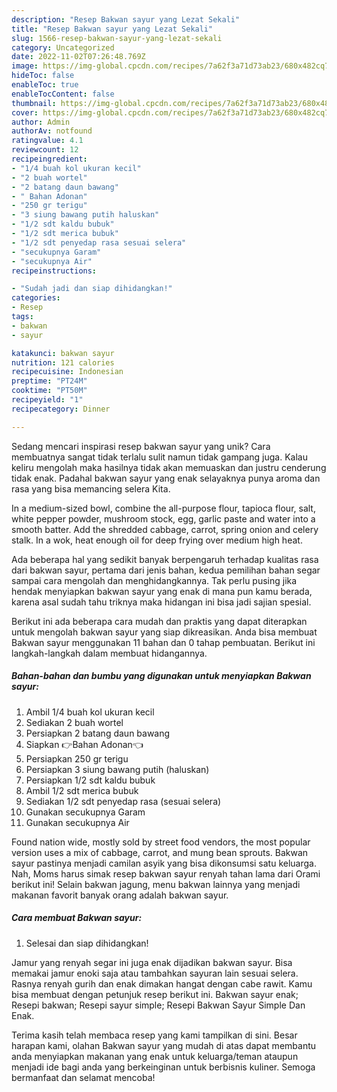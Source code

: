 ```yaml
---
description: "Resep Bakwan sayur yang Lezat Sekali"
title: "Resep Bakwan sayur yang Lezat Sekali"
slug: 1566-resep-bakwan-sayur-yang-lezat-sekali
category: Uncategorized
date: 2022-11-02T07:26:48.769Z
image: https://img-global.cpcdn.com/recipes/7a62f3a71d73ab23/680x482cq70/bakwan-sayur-foto-resep-utama.jpg
hideToc: false
enableToc: true
enableTocContent: false
thumbnail: https://img-global.cpcdn.com/recipes/7a62f3a71d73ab23/680x482cq70/bakwan-sayur-foto-resep-utama.jpg
cover: https://img-global.cpcdn.com/recipes/7a62f3a71d73ab23/680x482cq70/bakwan-sayur-foto-resep-utama.jpg
author: Admin
authorAv: notfound
ratingvalue: 4.1
reviewcount: 12
recipeingredient:
- "1/4 buah kol ukuran kecil"
- "2 buah wortel"
- "2 batang daun bawang"
- " Bahan Adonan"
- "250 gr terigu"
- "3 siung bawang putih haluskan"
- "1/2 sdt kaldu bubuk"
- "1/2 sdt merica bubuk"
- "1/2 sdt penyedap rasa sesuai selera"
- "secukupnya Garam"
- "secukupnya Air"
recipeinstructions:

- "Sudah jadi dan siap dihidangkan!"
categories:
- Resep
tags:
- bakwan
- sayur

katakunci: bakwan sayur 
nutrition: 121 calories
recipecuisine: Indonesian
preptime: "PT24M"
cooktime: "PT50M"
recipeyield: "1"
recipecategory: Dinner

---
```





Sedang mencari inspirasi resep bakwan sayur yang unik? Cara membuatnya sangat tidak terlalu sulit namun tidak gampang juga. Kalau keliru mengolah maka hasilnya tidak akan memuaskan dan justru cenderung tidak enak. Padahal bakwan sayur yang enak selayaknya punya aroma dan rasa yang bisa memancing selera Kita.





In a medium-sized bowl, combine the all-purpose flour, tapioca flour, salt, white pepper powder, mushroom stock, egg, garlic paste and water into a smooth batter. Add the shredded cabbage, carrot, spring onion and celery stalk. In a wok, heat enough oil for deep frying over medium high heat.

Ada beberapa hal yang sedikit banyak berpengaruh terhadap kualitas rasa dari bakwan sayur, pertama dari jenis bahan, kedua pemilihan bahan segar sampai cara mengolah dan menghidangkannya. Tak perlu pusing jika hendak menyiapkan bakwan sayur yang enak di mana pun kamu berada, karena asal sudah tahu triknya maka hidangan ini bisa jadi sajian spesial.






Berikut ini ada beberapa cara mudah dan praktis yang dapat diterapkan untuk mengolah bakwan sayur yang siap dikreasikan. Anda bisa membuat Bakwan sayur menggunakan 11 bahan dan 0 tahap pembuatan. Berikut ini langkah-langkah dalam membuat hidangannya.

<!--inarticleads1-->

##### Bahan-bahan dan bumbu yang digunakan untuk menyiapkan Bakwan sayur:

1. Ambil 1/4 buah kol ukuran kecil
1. Sediakan 2 buah wortel
1. Persiapkan 2 batang daun bawang
1. Siapkan  👉Bahan Adonan👈
1. Persiapkan 250 gr terigu
1. Persiapkan 3 siung bawang putih (haluskan)
1. Persiapkan 1/2 sdt kaldu bubuk
1. Ambil 1/2 sdt merica bubuk
1. Sediakan 1/2 sdt penyedap rasa (sesuai selera)
1. Gunakan secukupnya Garam
1. Gunakan secukupnya Air


Found nation wide, mostly sold by street food vendors, the most popular version uses a mix of cabbage, carrot, and mung bean sprouts. Bakwan sayur pastinya menjadi camilan asyik yang bisa dikonsumsi satu keluarga. Nah, Moms harus simak resep bakwan sayur renyah tahan lama dari Orami berikut ini! Selain bakwan jagung, menu bakwan lainnya yang menjadi makanan favorit banyak orang adalah bakwan sayur. 

<!--inarticleads2-->

##### Cara membuat Bakwan sayur:


1. Selesai dan siap dihidangkan!

Jamur yang renyah segar ini juga enak dijadikan bakwan sayur. Bisa memakai jamur enoki saja atau tambahkan sayuran lain sesuai selera. Rasnya renyah gurih dan enak dimakan hangat dengan cabe rawit. Kamu bisa membuat dengan petunjuk resep berikut ini. Bakwan sayur enak; Resepi bakwan; Resepi sayur simple; Resepi Bakwan Sayur Simple Dan Enak. 

Terima kasih telah membaca resep yang kami tampilkan di sini. Besar harapan kami, olahan Bakwan sayur yang mudah di atas dapat membantu anda menyiapkan makanan yang enak untuk keluarga/teman ataupun menjadi ide bagi anda yang berkeinginan untuk berbisnis kuliner. Semoga bermanfaat dan selamat mencoba!
